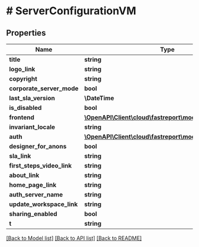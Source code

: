 # # ServerConfigurationVM

## Properties

Name | Type | Description | Notes
------------ | ------------- | ------------- | -------------
**title** | **string** |  | [optional]
**logo_link** | **string** |  | [optional]
**copyright** | **string** |  | [optional]
**corporate_server_mode** | **bool** |  | [optional]
**last_sla_version** | **\DateTime** |  | [optional]
**is_disabled** | **bool** |  | [optional]
**frontend** | [**\OpenAPI\Client\cloud\fastreport\model\FrontendAppVM**](FrontendAppVM.md) |  | [optional]
**invariant_locale** | **string** |  | [optional]
**auth** | [**\OpenAPI\Client\cloud\fastreport\model\AuthConfigVM**](AuthConfigVM.md) |  | [optional]
**designer_for_anons** | **bool** |  | [optional]
**sla_link** | **string** |  | [optional]
**first_steps_video_link** | **string** |  | [optional]
**about_link** | **string** |  | [optional]
**home_page_link** | **string** |  | [optional]
**auth_server_name** | **string** |  | [optional]
**update_workspace_link** | **string** |  | [optional]
**sharing_enabled** | **bool** |  | [optional]
**t** | **string** |  |

[[Back to Model list]](../../README.md#models) [[Back to API list]](../../README.md#endpoints) [[Back to README]](../../README.md)
